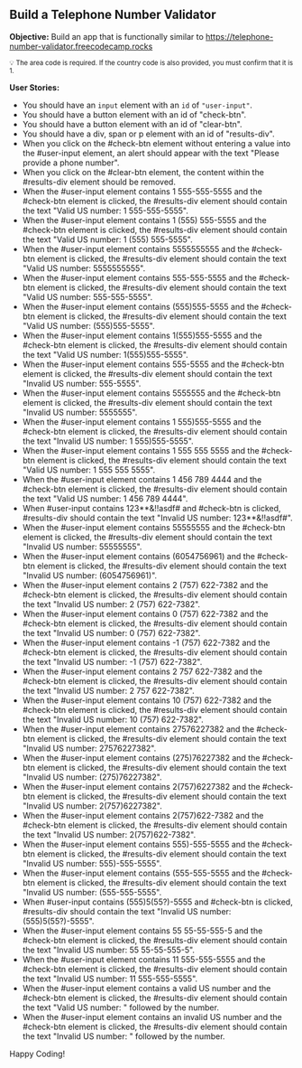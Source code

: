 ## Build a Telephone Number Validator
**Objective:** Build an app that is functionally similar to https://telephone-number-validator.freecodecamp.rocks

<sub>:bulb: The area code is required. If the country code is also provided, you must confirm that it is 1.</sub>

**User Stories:**

- You should have an `input` element with an `id` of `"user-input"`.
- You should have a button element with an id of "check-btn".
- You should have a button element with an id of "clear-btn".
- You should have a div, span or p element with an id of "results-div".
- When you click on the #check-btn element without entering a value into the #user-input element, an alert should appear with the text "Please provide a phone number".
- When you click on the #clear-btn element, the content within the #results-div element should be removed.
- When the #user-input element contains 1 555-555-5555 and the #check-btn element is clicked, the #results-div element should contain the text "Valid US number: 1 555-555-5555".
- When the #user-input element contains 1 (555) 555-5555 and the #check-btn element is clicked, the #results-div element should contain the text "Valid US number: 1 (555) 555-5555".
- When the #user-input element contains 5555555555 and the #check-btn element is clicked, the #results-div element should contain the text "Valid US number: 5555555555".
- When the #user-input element contains 555-555-5555 and the #check-btn element is clicked, the #results-div element should contain the text "Valid US number: 555-555-5555".
- When the #user-input element contains (555)555-5555 and the #check-btn element is clicked, the #results-div element should contain the text "Valid US number: (555)555-5555".
- When the #user-input element contains 1(555)555-5555 and the #check-btn element is clicked, the #results-div element should contain the text "Valid US number: 1(555)555-5555".
- When the #user-input element contains 555-5555 and the #check-btn element is clicked, the #results-div element should contain the text "Invalid US number: 555-5555".
- When the #user-input element contains 5555555 and the #check-btn element is clicked, the #results-div element should contain the text "Invalid US number: 5555555".
- When the #user-input element contains 1 555)555-5555 and the #check-btn element is clicked, the #results-div element should contain the text "Invalid US number: 1 555)555-5555".
- When the #user-input element contains 1 555 555 5555 and the #check-btn element is clicked, the #results-div element should contain the text "Valid US number: 1 555 555 5555".
- When the #user-input element contains 1 456 789 4444 and the #check-btn element is clicked, the #results-div element should contain the text "Valid US number: 1 456 789 4444".
- When #user-input contains 123**&!!asdf# and #check-btn is clicked, #results-div should contain the text "Invalid US number: 123**&!!asdf#".
- When the #user-input element contains 55555555 and the #check-btn element is clicked, the #results-div element should contain the text "Invalid US number: 55555555".
- When the #user-input element contains (6054756961) and the #check-btn element is clicked, the #results-div element should contain the text "Invalid US number: (6054756961)".
- When the #user-input element contains 2 (757) 622-7382 and the #check-btn element is clicked, the #results-div element should contain the text "Invalid US number: 2 (757) 622-7382".
- When the #user-input element contains 0 (757) 622-7382 and the #check-btn element is clicked, the #results-div element should contain the text "Invalid US number: 0 (757) 622-7382".
- When the #user-input element contains -1 (757) 622-7382 and the #check-btn element is clicked, the #results-div element should contain the text "Invalid US number: -1 (757) 622-7382".
- When the #user-input element contains 2 757 622-7382 and the #check-btn element is clicked, the #results-div element should contain the text "Invalid US number: 2 757 622-7382".
- When the #user-input element contains 10 (757) 622-7382 and the #check-btn element is clicked, the #results-div element should contain the text "Invalid US number: 10 (757) 622-7382".
- When the #user-input element contains 27576227382 and the #check-btn element is clicked, the #results-div element should contain the text "Invalid US number: 27576227382".
- When the #user-input element contains (275)76227382 and the #check-btn element is clicked, the #results-div element should contain the text "Invalid US number: (275)76227382".
- When the #user-input element contains 2(757)6227382 and the #check-btn element is clicked, the #results-div element should contain the text "Invalid US number: 2(757)6227382".
- When the #user-input element contains 2(757)622-7382 and the #check-btn element is clicked, the #results-div element should contain the text "Invalid US number: 2(757)622-7382".
- When the #user-input element contains 555)-555-5555 and the #check-btn element is clicked, the #results-div element should contain the text "Invalid US number: 555)-555-5555".
- When the #user-input element contains (555-555-5555 and the #check-btn element is clicked, the #results-div element should contain the text "Invalid US number: (555-555-5555".
- When #user-input contains (555)5(55?)-5555 and #check-btn is clicked, #results-div should contain the text "Invalid US number: (555)5(55?)-5555".
- When the #user-input element contains 55 55-55-555-5 and the #check-btn element is clicked, the #results-div element should contain the text "Invalid US number: 55 55-55-555-5".
- When the #user-input element contains 11 555-555-5555 and the #check-btn element is clicked, the #results-div element should contain the text "Invalid US number: 11 555-555-5555".
- When the #user-input element contains a valid US number and the #check-btn element is clicked, the #results-div element should contain the text "Valid US number: " followed by the number.
- When the #user-input element contains an invalid US number and the #check-btn element is clicked, the #results-div element should contain the text "Invalid US number: " followed by the number.

Happy Coding!
